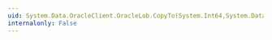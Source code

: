 ```yaml
---
uid: System.Data.OracleClient.OracleLob.CopyTo(System.Int64,System.Data.OracleClient.OracleLob,System.Int64,System.Int64)
internalonly: False
---
```

